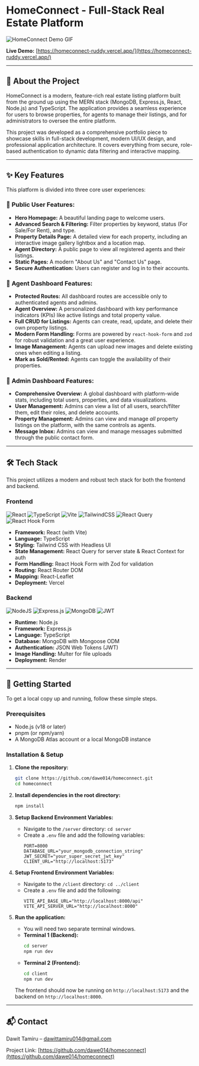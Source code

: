 # HomeConnect - Full-Stack Real Estate Platform

![HomeConnect Demo GIF](/.github/assets/demo.gif)

**Live Demo:** [https://homeconnect-ruddy.vercel.app/](https://homeconnect-ruddy.vercel.app/)

---

## 📖 About the Project

HomeConnect is a modern, feature-rich real estate listing platform built from the ground up using the MERN stack (MongoDB, Express.js, React, Node.js) and TypeScript. The application provides a seamless experience for users to browse properties, for agents to manage their listings, and for administrators to oversee the entire platform.

This project was developed as a comprehensive portfolio piece to showcase skills in full-stack development, modern UI/UX design, and professional application architecture. It covers everything from secure, role-based authentication to dynamic data filtering and interactive mapping.

---

## ✨ Key Features

This platform is divided into three core user experiences:

### 👤 **Public User Features:**

- **Hero Homepage:** A beautiful landing page to welcome users.
- **Advanced Search & Filtering:** Filter properties by keyword, status (For Sale/For Rent), and type.
- **Property Details Page:** A detailed view for each property, including an interactive image gallery lightbox and a location map.
- **Agent Directory:** A public page to view all registered agents and their listings.
- **Static Pages:** A modern "About Us" and "Contact Us" page.
- **Secure Authentication:** Users can register and log in to their accounts.

### 🤵 **Agent Dashboard Features:**

- **Protected Routes:** All dashboard routes are accessible only to authenticated agents and admins.
- **Agent Overview:** A personalized dashboard with key performance indicators (KPIs) like active listings and total property value.
- **Full CRUD for Listings:** Agents can create, read, update, and delete their own property listings.
- **Modern Form Handling:** Forms are powered by `react-hook-form` and `zod` for robust validation and a great user experience.
- **Image Management:** Agents can upload new images and delete existing ones when editing a listing.
- **Mark as Sold/Rented:** Agents can toggle the availability of their properties.

### 👑 **Admin Dashboard Features:**

- **Comprehensive Overview:** A global dashboard with platform-wide stats, including total users, properties, and data visualizations.
- **User Management:** Admins can view a list of all users, search/filter them, edit their roles, and delete accounts.
- **Property Management:** Admins can view and manage _all_ property listings on the platform, with the same controls as agents.
- **Message Inbox:** Admins can view and manage messages submitted through the public contact form.

---

## 🛠️ Tech Stack

This project utilizes a modern and robust tech stack for both the frontend and backend.

### Frontend

![React](https://img.shields.io/badge/react-%2320232a.svg?style=for-the-badge&logo=react&logoColor=%2361DAFB)
![TypeScript](https://img.shields.io/badge/typescript-%23007ACC.svg?style=for-the-badge&logo=typescript&logoColor=white)
![Vite](https://img.shields.io/badge/vite-%23646CFF.svg?style=for-the-badge&logo=vite&logoColor=white)
![TailwindCSS](https://img.shields.io/badge/tailwindcss-%2338B2AC.svg?style=for-the-badge&logo=tailwind-css&logoColor=white)
![React Query](https://img.shields.io/badge/-React%20Query-FF4154?style=for-the-badge&logo=react-query&logoColor=white)
![React Hook Form](https://img.shields.io/badge/React%20Hook%20Form-%23EC5990.svg?style=for-the-badge&logo=reacthookform&logoColor=white)

- **Framework:** React (with Vite)
- **Language:** TypeScript
- **Styling:** Tailwind CSS with Headless UI
- **State Management:** React Query for server state & React Context for auth
- **Form Handling:** React Hook Form with Zod for validation
- **Routing:** React Router DOM
- **Mapping:** React-Leaflet
- **Deployment:** Vercel

### Backend

![NodeJS](https://img.shields.io/badge/node.js-6DA55F?style=for-the-badge&logo=node.js&logoColor=white)
![Express.js](https://img.shields.io/badge/express.js-%23404d59.svg?style=for-the-badge&logo=express&logoColor=%2361DAFB)
![MongoDB](https://img.shields.io/badge/MongoDB-%234ea94b.svg?style=for-the-badge&logo=mongodb&logoColor=white)
![JWT](https://img.shields.io/badge/JWT-black?style=for-the-badge&logo=JSON%20web%20tokens)

- **Runtime:** Node.js
- **Framework:** Express.js
- **Language:** TypeScript
- **Database:** MongoDB with Mongoose ODM
- **Authentication:** JSON Web Tokens (JWT)
- **Image Handling:** Multer for file uploads
- **Deployment:** Render

---

## 🚀 Getting Started

To get a local copy up and running, follow these simple steps.

### Prerequisites

- Node.js (v18 or later)
- pnpm (or npm/yarn)
- A MongoDB Atlas account or a local MongoDB instance

### Installation & Setup

1.  **Clone the repository:**

    ```sh
    git clone https://github.com/dawe014/homeconnect.git
    cd homeconnect
    ```

2.  **Install dependencies in the root directory:**

    ```sh
    npm install
    ```

3.  **Setup Backend Environment Variables:**

    - Navigate to the `/server` directory: `cd server`
    - Create a `.env` file and add the following variables:
      ```env
      PORT=8000
      DATABASE_URL="your_mongodb_connection_string"
      JWT_SECRET="your_super_secret_jwt_key"
      CLIENT_URL="http://localhost:5173"
      ```

4.  **Setup Frontend Environment Variables:**

    - Navigate to the `/client` directory: `cd ../client`
    - Create a `.env` file and add the following:
      ```env
      VITE_API_BASE_URL="http://localhost:8000/api"
      VITE_API_SERVER_URL="http://localhost:8000"
      ```

5.  **Run the application:**

    - You will need two separate terminal windows.
    - **Terminal 1 (Backend):**
      ```sh
      cd server
      npm run dev
      ```
    - **Terminal 2 (Frontend):**
      ```sh
      cd client
      npm run dev
      ```

    The frontend should now be running on `http://localhost:5173` and the backend on `http://localhost:8000`.

---

## 📬 Contact

Dawit Tamiru – [dawittamiru014@gmail.com](mailto:dawittamiru014@gmail.com)

Project Link: [https://github.com/dawe014/homeconnect](https://github.com/dawe014/homeconnect)
